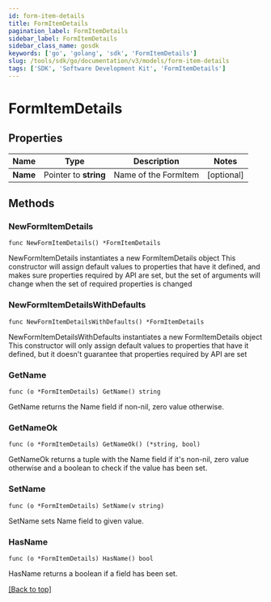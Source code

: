 ```yaml
---
id: form-item-details
title: FormItemDetails
pagination_label: FormItemDetails
sidebar_label: FormItemDetails
sidebar_class_name: gosdk
keywords: ['go', 'golang', 'sdk', 'FormItemDetails'] 
slug: /tools/sdk/go/documentation/v3/models/form-item-details
tags: ['SDK', 'Software Development Kit', 'FormItemDetails']
---
```


# FormItemDetails

## Properties

Name | Type | Description | Notes
------------ | ------------- | ------------- | -------------
**Name** | Pointer to **string** | Name of the FormItem | [optional] 

## Methods

### NewFormItemDetails

`func NewFormItemDetails() *FormItemDetails`

NewFormItemDetails instantiates a new FormItemDetails object
This constructor will assign default values to properties that have it defined,
and makes sure properties required by API are set, but the set of arguments
will change when the set of required properties is changed

### NewFormItemDetailsWithDefaults

`func NewFormItemDetailsWithDefaults() *FormItemDetails`

NewFormItemDetailsWithDefaults instantiates a new FormItemDetails object
This constructor will only assign default values to properties that have it defined,
but it doesn't guarantee that properties required by API are set

### GetName

`func (o *FormItemDetails) GetName() string`

GetName returns the Name field if non-nil, zero value otherwise.

### GetNameOk

`func (o *FormItemDetails) GetNameOk() (*string, bool)`

GetNameOk returns a tuple with the Name field if it's non-nil, zero value otherwise
and a boolean to check if the value has been set.

### SetName

`func (o *FormItemDetails) SetName(v string)`

SetName sets Name field to given value.

### HasName

`func (o *FormItemDetails) HasName() bool`

HasName returns a boolean if a field has been set.


[[Back to top]](#) 


